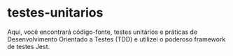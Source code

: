 # testes-unitarios
 Aqui, você encontrará código-fonte, testes unitários e práticas de Desenvolvimento Orientado a Testes (TDD) e utilizei o poderoso framework de testes Jest.
